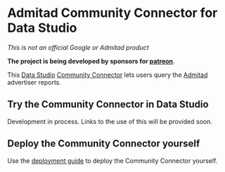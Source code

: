 # Admitad Community Connector for Data Studio

*This is not an official Google or Admitad product*

**The project is being developed by sponsors for [patreon](https://www.patreon.com/Kozack)**.


This [Data Studio](https://datastudio.google.com) [Community
Connector](https://developers.google.com/datastudio/connector) lets users query
the [Admitad](https://admitad.com/) advertiser reports.

## Try the Community Connector in Data Studio

Development in process. Links to the use of this will be provided soon.

## Deploy the Community Connector yourself

Use the [deployment guide](https://github.com/googledatastudio/community-connectors/blob/master/deploy.md) to deploy the Community Connector
yourself.
